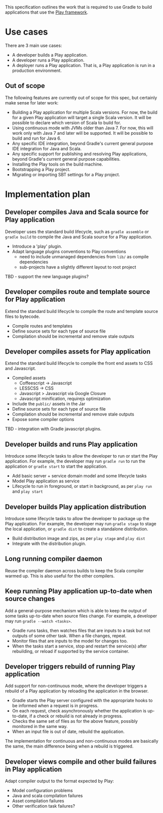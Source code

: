 
This specification outlines the work that is required to use Gradle to build applications that use the [Play framework](http://www.playframework.com).

# Use cases

There are 3 main use cases:

- A developer builds a Play application.
- A developer runs a Play application.
- A deployer runs a Play application. That is, a Play application is run in a production environment.

## Out of scope

The following features are currently out of scope for this spec, but certainly make sense for later work:

- Building a Play application for multiple Scala versions. For now, the build for a given Play application will target a single Scala version.
  It will be possible to declare which version of Scala to build for.
- Using continuous mode with JVMs older than Java 7. For now, this will work only with Java 7 and later will be supported. It will be possible to build and run for Java 6.
- Any specific IDE integration, beyond Gradle's current general purpose IDE integration for Java and Scala.
- Any specific support for publishing and resolving Play applications, beyond Gradle's current general purpose capabilities.
- Installing the Play tools on the build machine.
- Bootstrapping a Play project.
- Migrating or importing SBT settings for a Play project.

# Implementation plan

## Developer compiles Java and Scala source for Play application

Developer uses the standard build lifecycle, such as `gradle assemble` or `gradle build` to compile the Java and Scala source for a Play application.

- Introduce a 'play' plugin.
- Adapt language plugins conventions to Play conventions
    - need to include unmanaged dependencies from `lib/` as compile dependencies
    - sub-projects have a slightly different layout to root project

TBD - support the new language plugins?

## Developer compiles route and template source for Play application

Extend the standard build lifecycle to compile the route and template source files to bytecode.

- Compile routes and templates
- Define source sets for each type of source file
- Compilation should be incremental and remove stale outputs

## Developer compiles assets for Play application

Extend the standard build lifecycle to compile the front end assets to CSS and Javascript.

- Compiled assets
    - Coffeescript -> Javascript
    - LESSCSS -> CSS
    - Javascript > Javascript via Google Closure
    - Javascript minification, requirejs optimization
- Include the `public/` assets in the Jar
- Define source sets for each type of source file
- Compilation should be incremental and remove stale outputs
- Expose some compiler options

TBD - integration with Gradle javascript plugins.

## Developer builds and runs Play application

Introduce some lifecycle tasks to allow the developer to run or start the Play application. For example, the
developer may run `gradle run` to run the application or `gradle start` to start the application.

- Add basic server + service domain model and some lifecycle tasks
- Model Play application as service
- Lifecycle to run in foreground, or start in background, as per `play run` and `play start`

## Developer builds Play application distribution

Introduce some lifecycle tasks to allow the developer to package up the Play application. For example, the
developer may run `gradle stage` to stage the local application, or `gradle dist` to create a standalone distribution.

- Build distribution image and zips, as per `play stage` and `play dist`
- Integrate with the distribution plugin.

## Long running compiler daemon

Reuse the compiler daemon across builds to keep the Scala compiler warmed up. This is also useful for the other compilers.

## Keep running Play application up-to-date when source changes

Add a general-purpose mechanism which is able to keep the output of some tasks up-to-date when source files change. For example,
a developer may run `gradle --watch <tasks>`.

- Gradle runs tasks, then watches files that are inputs to a task but not outputs of some other task. When a file changes, repeat.
- Monitor files that are inputs to the model for changes too.
- When the tasks start a service, stop and restart the service(s) after rebuilding, or reload if supported by the service container.

## Developer triggers rebuild of running Play application

Add support for non-continuous mode, where the developer triggers a rebuild of a Play application by reloading the application in the
browser.

- Gradle starts the Play server configured with the appropriate hooks to be informed when a request is in progress.
- On each request, check asynchronously whether the application is up-to-date, if a check or rebuild is not already in progress.
- Checks the same set of files as for the above feature, possibly monitored in the same way.
- When an input file is out of date, rebuild the application.

The implementation for continuous and non-continuous modes are basically the same, the main difference being when a rebuild
is triggered.

## Developer views compile and other build failures in Play application

Adapt compiler output to the format expected by Play:

- Model configuration problems
- Java and scala compilation failures
- Asset compilation failures
- Other verification task failures?
